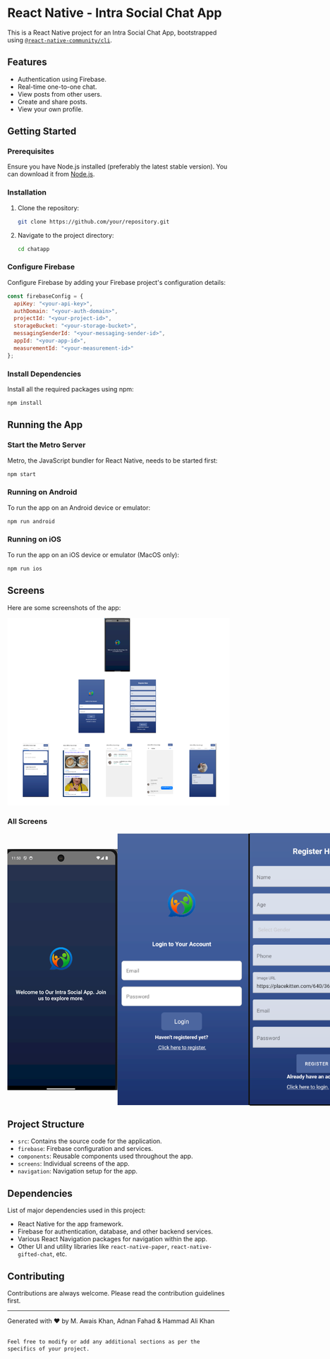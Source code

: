 # React Native - Intra Social Chat App

This is a React Native project for an Intra Social Chat App, bootstrapped using [`@react-native-community/cli`](https://github.com/react-native-community/cli).

## Features

- Authentication using Firebase.
- Real-time one-to-one chat.
- View posts from other users.
- Create and share posts.
- View your own profile.

## Getting Started

### Prerequisites

Ensure you have Node.js installed (preferably the latest stable version). You can download it from [Node.js](https://nodejs.org/).

### Installation

1. Clone the repository:
   ```bash
   git clone https://github.com/your/repository.git
   ```
2. Navigate to the project directory:
   ```bash
   cd chatapp
   ```

### Configure Firebase

Configure Firebase by adding your Firebase project's configuration details:

```javascript
const firebaseConfig = {
  apiKey: "<your-api-key>",
  authDomain: "<your-auth-domain>",
  projectId: "<your-project-id>",
  storageBucket: "<your-storage-bucket>",
  messagingSenderId: "<your-messaging-sender-id>",
  appId: "<your-app-id>",
  measurementId: "<your-measurement-id>"
};
```

### Install Dependencies

Install all the required packages using npm:

```bash
npm install
```

## Running the App

### Start the Metro Server

Metro, the JavaScript bundler for React Native, needs to be started first:

```bash
npm start
```

### Running on Android

To run the app on an Android device or emulator:

```bash
npm run android
```

### Running on iOS

To run the app on an iOS device or emulator (MacOS only):

```bash
npm run ios
```

## Screens

Here are some screenshots of the app:

![Screenshots](https://github.com/askhan963/rn-intra-social/blob/main/Screenshot%202023-12-30%20003801.png?raw=true "App Screenshots")

### All Screens


<div style="display: flex; flex-direction: row; justify-content: space-around; align-items: center;">

  <!-- Image 1 -->
  <img src="https://github.com/askhan963/rn-intra-social/blob/main/Screenshots/Screenshot%202024-01-03%20145851.png?raw=true" alt="Splash" title="App Screenshots" width="300"/>

  <!-- Image 2 -->
  <img src="https://github.com/askhan963/rn-intra-social/blob/main/Screenshots/splash.png?raw=true" alt="Splash" title="App Screenshots" width="300"/>
 <!-- Image 3 -->
  <img src="https://github.com/askhan963/rn-intra-social/blob/main/Screenshots/register.png?raw=true" alt="Splash" title="App Screenshots" width="300"/>

 <!-- Image 4 -->
  <img src="https://github.com/askhan963/rn-intra-social/blob/main/Screenshots/newpost.png?raw=true" alt="Splash" title="App Screenshots" width="300"/>

 <!-- Image 5 -->
  <img src="https://github.com/askhan963/rn-intra-social/blob/main/Screenshots/posts.png?raw=true" alt="Splash" title="App Screenshots" width="300"/>

 <!-- Image 6 -->
  <img src="https://github.com/askhan963/rn-intra-social/blob/main/Screenshots/profile.png?raw=true" alt="Splash" title="App Screenshots" width="300"/>
 <!-- Image 7 -->
  <img src="https://github.com/askhan963/rn-intra-social/blob/main/Screenshots/chat.png?raw=true" alt="Splash" title="App Screenshots" width="300"/>
 <!-- Image 8 -->
  <img src="https://github.com/askhan963/rn-intra-social/blob/main/Screenshots/chatInside.png?raw=true" alt="Splash" title="App Screenshots" width="300"/>

</div>




## Project Structure

- `src`: Contains the source code for the application.
- `firebase`: Firebase configuration and services.
- `components`: Reusable components used throughout the app.
- `screens`: Individual screens of the app.
- `navigation`: Navigation setup for the app.

## Dependencies

List of major dependencies used in this project:

- React Native for the app framework.
- Firebase for authentication, database, and other backend services.
- Various React Navigation packages for navigation within the app.
- Other UI and utility libraries like `react-native-paper`, `react-native-gifted-chat`, etc.

## Contributing

Contributions are always welcome. Please read the contribution guidelines first.

---

Generated with ♥ by <bold>M. Awais Khan, Adnan Fahad & Hammad Ali Khan</bold>
```

Feel free to modify or add any additional sections as per the specifics of your project.
